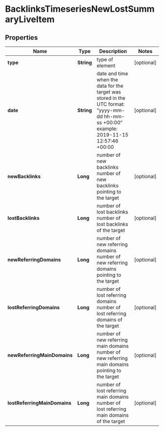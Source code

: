 

# BacklinksTimeseriesNewLostSummaryLiveItem


## Properties

| Name | Type | Description | Notes |
|------------ | ------------- | ------------- | -------------|
|**type** | **String** | type of element |  [optional] |
|**date** | **String** | date and time when the data for the target was stored in the UTC format: “yyyy-mm-dd hh-mm-ss +00:00” example: 2019-11-15 12:57:46 +00:00 |  [optional] |
|**newBacklinks** | **Long** | number of new backlinks number of new backlinks pointing to the target |  [optional] |
|**lostBacklinks** | **Long** | number of lost backlinks number of lost backlinks of the target |  [optional] |
|**newReferringDomains** | **Long** | number of new referring domains number of new referring domains pointing to the target |  [optional] |
|**lostReferringDomains** | **Long** | number of lost referring domains number of lost referring domains of the target |  [optional] |
|**newReferringMainDomains** | **Long** | number of new referring main domains number of new referring main domains pointing to the target |  [optional] |
|**lostReferringMainDomains** | **Long** | number of lost referring main domains number of lost referring main domains of the target |  [optional] |



